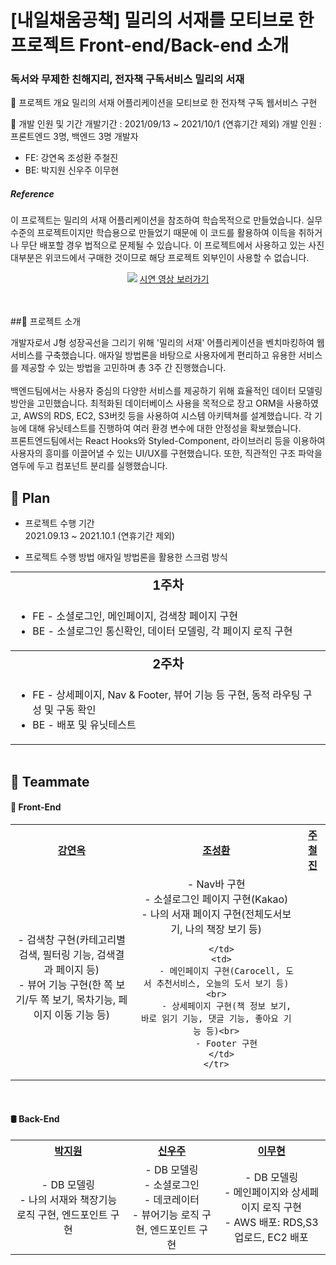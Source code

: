 # [내일채움공책] 밀리의 서재를 모티브로 한 프로젝트 Front-end/Back-end 소개
### 독서와 무제한 친해지리, 전자책 구독서비스 밀리의 서재

📒 프로젝트 개요
밀리의 서재 어플리케이션을 모티브로 한 전자책 구독 웹서비스 구현 

📒 개발 인원 및 기간
개발기간 : 2021/09/13 ~ 2021/10/1 (연휴기간 제외)
개발 인원 : 프론트엔드 3명, 백엔드 3명
개발자<br>

- FE: 강연옥 조성환 주철진 <br>
- BE: 박지원 신우주 이무현 <br>

##### Reference
이 프로젝트는 밀리의 서재 어플리케이션을 참조하여 학습목적으로 만들었습니다.
실무수준의 프로젝트이지만 학습용으로 만들었기 때문에 이 코드를 활용하여 이득을 취하거나 무단 배포할 경우 법적으로 문제될 수 있습니다.
이 프로젝트에서 사용하고 있는 사진 대부분은 위코드에서 구매한 것이므로 해당 프로젝트 외부인이 사용할 수 없습니다.


<div id=header align="center">
  <img src="#">
  <a href="https://youtu.be/tThYy28aRaU">시연 영상 보러가기</a>
</div>

<br>
<br>

##📘 프로젝트 소개

개발자로서 J형 성장곡선을 그리기 위해 '밀리의 서재' 어플리케이션을 벤치마킹하여 웹서비스를 구축했습니다. 애자일 방법론을 바탕으로 사용자에게 편리하고 유용한 서비스를 제공할 수 있는 방법을 고민하며 총 3주 간 진행했습니다. <br><br>
백엔드팀에서는 사용자 중심의 다양한 서비스를 제공하기 위해 효율적인 데이터 모델링 방안을 고민했습니다. 최적화된 데이터베이스 사용을 목적으로 장고 ORM을 사용하였고, AWS의 RDS, EC2, S3버킷 등을 사용하여 시스템 아키텍쳐를 설계했습니다. 각 기능에 대해 유닛테스트를 진행하여 여러 환경 변수에 대한 안정성을 확보했습니다. <br>
프론트엔드팀에서는 React Hooks와 Styled-Component, 라이브러리 등을 이용하여 사용자의 흥미를 이끌어낼 수 있는 UI/UX를 구현했습니다. 또한, 직관적인 구조 파악을 염두에 두고 컴포넌트 분리를 실행했습니다.<br>


## 📅 Plan
* 프로젝트 수행 기간<br>
  2021.09.13 ~ 2021.10.1 (연휴기간 제외)

* 프로젝트 수행 방법
  애자일 방법론을 활용한 스크럼 방식 

<table style="text-align:center; margin:auto;">
  <tr>
    <th colspan="4" style="font-size:20px">1주차</th>
  </tr>
  <tr>
    <td colspan="4">
      <ul style="text-align:left">
        <li> FE - 소셜로그인, 메인페이지, 검색창 페이지 구현</li>
        <li> BE - 소셜로그인 통신확인, 데이터 모델링, 각 페이지 로직 구현</li>
      </ul>
    </td>
  </tr>
  <tr>
    <th colspan="4" style="font-size:20px">2주차</th>
  </tr>
  <tr>
    <td colspan="4">
      <ul style="text-align:left">
        <li> FE - 상세페이지, Nav & Footer, 뷰어 기능 등 구현, 동적 라우팅 구성 및 구동 확인</li>
        <li> BE - 배포 및 유닛테스트 </li>
      </ul>
    </td>
  </tr>
  </table>

<br>

## 📕 Teammate

<div id=teammate>
  <h4> 🎨 Front-End </h4>
  <table style="text-align:center;">
    <tr>
      <th><a href="https://github.com/janine-kang">강연옥</a></th>
      <th><a href="https://github.com/dev-bomdong">조성환</a></th>
      <th><a href="https://github.com/esphoenixc">주철진</a></th>
    </tr>
    <tr>
      <td>
        - 검색창 구현(카테고리별 검색, 필터링 기능, 검색결과 페이지 등)<br>
        - 뷰어 기능 구현(한 쪽 보기/두 쪽 보기, 목차기능, 페이지 이동 기능 등)
      </td>
      <td>
        - Nav바 구현<br>
        - 소셜로그인 페이지 구현(Kakao)<br>
        - 나의 서재 페이지 구현(전체도서보기, 나의 책장 보기 등)
        
      </td>
      <td>
        - 메인페이지 구현(Carocell, 도서 추천서비스, 오늘의 도서 보기 등)<br>
        - 상세페이지 구현(책 정보 보기, 바로 읽기 기능, 댓글 기능, 좋아요 기능 등)<br>
        - Footer 구현
      </td>
    </tr>
  </table>
  <br>
  <h4> 🛢 Back-End </h4>
  <table style="text-align:center;">
    <tr>
      <th><a href="https://github.com/jay95ko">박지원</a></th>
      <th><a href="https://github.com/fall031-muk">신우주</a></th>
      <th><a href="https://github.com/fall031-muk">이무현</a></th>
    </tr>
    <tr>
      <td>
        - DB 모델링<br>
        - 나의 서재와 책장기능 로직 구현, 엔드포인트 구현 <br>
      </td>
      <td>
        - DB 모델링<br>
        - 소셜로그인<br>
        - 데코레이터<br>
        - 뷰어기능 로직 구현, 엔드포인트 구현 
      </td>
      <td>
        - DB 모델링<br>
        - 메인페이지와 상세페이지 로직 구현<br>
        - AWS 배포: RDS,S3 업로드, EC2 배포
      </td>
    </tr>       
  </table>
  <br>
  
</div>
